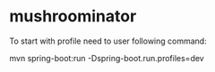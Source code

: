 # mushroominator

To start with profile need to user following command: 


mvn spring-boot:run -Dspring-boot.run.profiles=dev